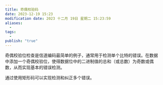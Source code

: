 ```yaml
---
title: 奇偶校验码
date: 2023-12-19 15:23
modification date: 2023 十二月 19日 星期二 15:23:59
aliases:
  - 
tags:
  - 
publish: "true"
---
```


奇偶校验位检查是信道编码最简单的例子，通常用于检测单个比特的错误。在数据中添加一个奇偶校验位，使得数据位中的二进制值的总和（或总数）为奇数或偶数，从而实现基本的错误检测。

通过使用矩形码可以实现检测和纠正多个错误。
